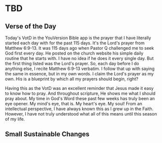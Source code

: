 # TBD

## Verse of the Day

Today's VotD in the YouVersion Bible app is the prayer that I have literally started each day with for the past 115 days. It's the Lord's prayer from Matthew 6:9-13. It was 115 days ago when Pastor Q challenged me to seek God first every day. He posted on the church website his simple daily routine that he starts with. I have no idea if he does it every single day. But the first thing listed was the Lord's prayer. So, each day before I do anything else, I recite Matthew 6:9-13 verbatim. I follow that up with saying the same in essence, but in my own words. I claim the Lord's prayer as my own. His is a blueprint by which all my prayers should begin, right?

Having this as the VotD was an excellent reminder that Jesus made it easy to know how to pray. And throughout scripture, He shows me what I should pray about. My time in God's Word these past few weeks has truly been an eye opener. My mind's eye, that is. My heart's eye. My soul! From an intellectual perspective, I have always known this as I grew up in the Faith. However, I have not truly understood what all of this means until this season of my life.

## Small Sustainable Changes

